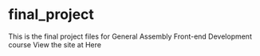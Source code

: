 # final_project
This is the final project files for General Assembly Front-end Development course
View the site at <a src="thrillhous.github.io">Here</a>
